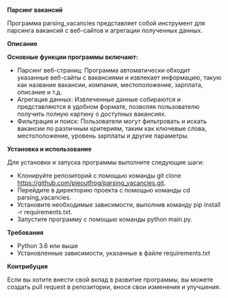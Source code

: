 **Парсинг вакансий**

Программа parsing_vacancies представляет собой инструмент для парсинга вакансий с веб-сайтов и агрегации полученных данных.

**Описание**

**Основные функции программы включают:**

* Парсинг веб-страниц: Программа автоматически обходит указанные веб-сайты с вакансиями и извлекает информацию, такую как название вакансии, компания, местоположение, зарплата, описание и т.д.
* Агрегация данных: Извлеченные данные собираются и представляются в удобном формате, позволяя пользователю получить полную картину о доступных вакансиях.
* Фильтрация и поиск: Пользователи могут фильтровать и искать вакансии по различным критериям, таким как ключевые слова, местоположение, уровень зарплаты и другие параметры.

**Установка и использование**

Для установки и запуска программы выполните следующие шаги:

* Клонируйте репозиторий с помощью команды git clone https://github.com/pieoutfrog/parsing_vacancies.git.
* Перейдите в директорию проекта с помощью команды cd parsing_vacancies.
* Установите необходимые зависимости, выполнив команду pip install -r requirements.txt.
* Запустите программу с помощью команды python main.py.

**Требования**

* Python 3.6 или выше
* Установленные зависимости, указанные в файле requirements.txt

**Контрибуция**

Если вы хотите внести свой вклад в развитие программы, вы можете создать pull request в репозитории, внося свои изменения и улучшения.
